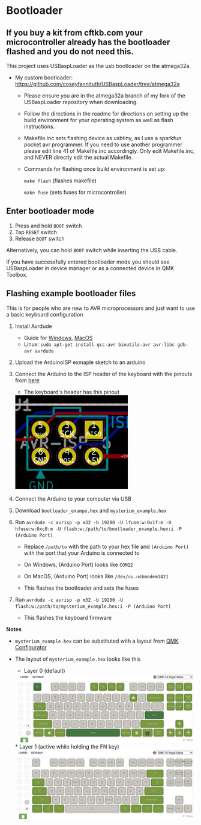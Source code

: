 # Bootloader

## If you buy a kit from cftkb.com your microcontroller already has the bootloader flashed and you do not need this.

This project uses USBaspLoader as the usb bootloader on the atmega32a.
- My custom bootloader:   
https://github.com/coseyfannitutti/USBaspLoader/tree/atmega32a
  - Please ensure you are in the atmega32a branch of my fork of the USBaspLoader repository when downloading.
  - Follow the directions in the readme for directions on setting up the build environment for your operating system as well as flash instructions.
  - Makefile.inc sets flashing device as usbtiny, as I use a sparkfun pocket avr programmer. If you need to use another programmer please edit line 41 of Makefile.inc accordingly. Only edit Makefile.inc, and NEVER directly edit the actual Makefile.
  - Commands for flashing once build environment is set up:
  
	```make flash``` (flashes makefile)
  
  	```make fuse``` (sets fuses for microcontroller)
  
## Enter bootloader mode
1. Press and hold ```BOOT``` switch
2. Tap ```RESET``` switch
3. Release ```BOOT``` switch

Alternatively, you can hold ```BOOT``` switch while inserting the USB cable.

If you have successfully entered bootloader mode you should see USBaspLoader in device manager or as a connected device in QMK Toolbox.

## Flashing example bootloader files

This is for people who are new to AVR microprocessors and just want to use a basic keyboard configuration

1. Install Avrdude 
   * Guide for [Windows](http://ladyada.net/learn/avr/setup-win.html), [MacOS](https://www.ladyada.net/learn/avr/setup-mac.html)
   * Linux: ```sudo apt-get install gcc-avr binutils-avr avr-libc gdb-avr avrdude```

2. Upload the ArduinoISP exmaple sketch to an arduino

3. Connect the Arduino to the ISP header of the keyboard with the pinouts from [here](https://www.arduino.cc/en/pmwiki.php?n=Tutorial/ArduinoISP)

   * The keyboard's header has this pinout 
   <img src="./images/mysterium-isp-header.png" alt="drawing" width="300">

4. Connect the Arduino to your computer via USB

5. Download ```bootloader_exampe.hex``` and ```mysterium_example.hex```

6. Run ```avrdude -c avrisp -p m32 -b 19200 -U lfuse:w:0x1f:m -U hfuse:w:0xc0:m -U flash:w:/path/to/bootloader_example.hex:i -P (Arduino Port)```

   * Replace ```/path/to``` with the path to your hex file and ```(Arduino Port)``` with the port that your Arduino is connected to

   * On Windows, (Arduino Port) looks like ```COM12```

   * On MacOS, (Arduino Port) looks like ```/dev/cu.usbmodem1421```

   * This flashes the bootloader and sets the fuses

7. Run ```avrdude -c avrisp -p m32 -b 19200 -U flash:w:/path/to/mysterium_example.hex:i -P (Arduino Port)```
    * This flashes the keyboard firmware

**Notes**
* ```mysterium_example.hex``` can be substituted with a layout from [QMK Configurator](https://config.qmk.fm/#/coseyfannitutti/mysterium/LAYOUT_tkl_ansi)

* The layout of ```mysterium_example.hex``` looks like this
   * Layer 0 (default) 
   <img src="./images/example-layer-0.png" alt="drawing" width="600">
   * Layer 1 (active while holding the FN key)
   <img src="./images/example-layer-1.png" alt="drawing" width="600">


